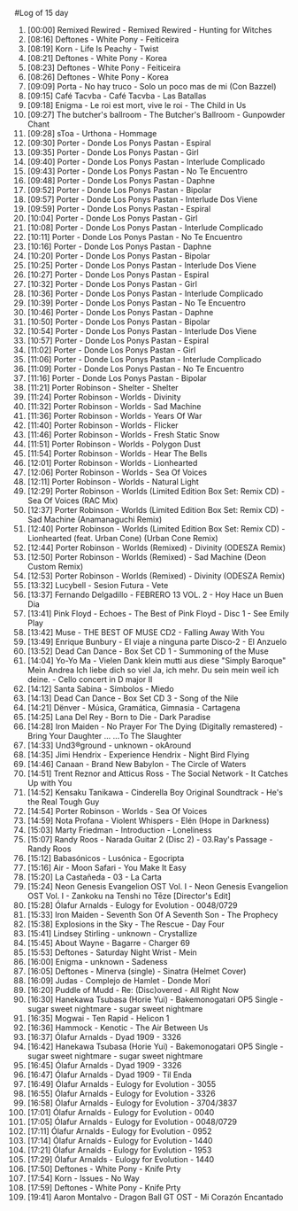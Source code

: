 #Log of 15 day

1. [00:00] Remixed Rewired - Remixed Rewired - Hunting for Witches
1. [08:16] Deftones - White Pony - Feiticeira
1. [08:19] Korn - Life Is Peachy - Twist
1. [08:21] Deftones - White Pony - Korea
1. [08:23] Deftones - White Pony - Feiticeira
1. [08:26] Deftones - White Pony - Korea
1. [09:09] Porta - No hay truco - Solo un poco mas de mi (Con Bazzel)
1. [09:15] Café Tacvba - Café Tacvba - Las Batallas
1. [09:18] Enigma - Le roi est mort, vive le roi - The Child in Us
1. [09:27] The butcher's ballroom - The Butcher's Ballroom - Gunpowder Chant
1. [09:28] sToa - Urthona - Hommage
1. [09:30] Porter - Donde Los Ponys Pastan - Espiral
1. [09:35] Porter - Donde Los Ponys Pastan - Girl
1. [09:40] Porter - Donde Los Ponys Pastan - Interlude Complicado
1. [09:43] Porter - Donde Los Ponys Pastan - No Te Encuentro
1. [09:48] Porter - Donde Los Ponys Pastan - Daphne
1. [09:52] Porter - Donde Los Ponys Pastan - Bipolar
1. [09:57] Porter - Donde Los Ponys Pastan - Interlude Dos Viene
1. [09:59] Porter - Donde Los Ponys Pastan - Espiral
1. [10:04] Porter - Donde Los Ponys Pastan - Girl
1. [10:08] Porter - Donde Los Ponys Pastan - Interlude Complicado
1. [10:11] Porter - Donde Los Ponys Pastan - No Te Encuentro
1. [10:16] Porter - Donde Los Ponys Pastan - Daphne
1. [10:20] Porter - Donde Los Ponys Pastan - Bipolar
1. [10:25] Porter - Donde Los Ponys Pastan - Interlude Dos Viene
1. [10:27] Porter - Donde Los Ponys Pastan - Espiral
1. [10:32] Porter - Donde Los Ponys Pastan - Girl
1. [10:36] Porter - Donde Los Ponys Pastan - Interlude Complicado
1. [10:39] Porter - Donde Los Ponys Pastan - No Te Encuentro
1. [10:46] Porter - Donde Los Ponys Pastan - Daphne
1. [10:50] Porter - Donde Los Ponys Pastan - Bipolar
1. [10:54] Porter - Donde Los Ponys Pastan - Interlude Dos Viene
1. [10:57] Porter - Donde Los Ponys Pastan - Espiral
1. [11:02] Porter - Donde Los Ponys Pastan - Girl
1. [11:06] Porter - Donde Los Ponys Pastan - Interlude Complicado
1. [11:09] Porter - Donde Los Ponys Pastan - No Te Encuentro
1. [11:16] Porter - Donde Los Ponys Pastan - Bipolar
1. [11:21] Porter Robinson - Shelter - Shelter
1. [11:24] Porter Robinson - Worlds - Divinity
1. [11:32] Porter Robinson - Worlds - Sad Machine
1. [11:36] Porter Robinson - Worlds - Years Of War
1. [11:40] Porter Robinson - Worlds - Flicker
1. [11:46] Porter Robinson - Worlds - Fresh Static Snow
1. [11:51] Porter Robinson - Worlds - Polygon Dust
1. [11:54] Porter Robinson - Worlds - Hear The Bells
1. [12:01] Porter Robinson - Worlds - Lionhearted
1. [12:06] Porter Robinson - Worlds - Sea Of Voices
1. [12:11] Porter Robinson - Worlds - Natural Light
1. [12:29] Porter Robinson - Worlds (Limited Edition Box Set: Remix CD) - Sea Of Voices (RAC Mix)
1. [12:37] Porter Robinson - Worlds (Limited Edition Box Set: Remix CD) - Sad Machine (Anamanaguchi Remix)
1. [12:40] Porter Robinson - Worlds (Limited Edition Box Set: Remix CD) - Lionhearted (feat. Urban Cone) (Urban Cone Remix)
1. [12:44] Porter Robinson - Worlds (Remixed) - Divinity (ODESZA Remix)
1. [12:50] Porter Robinson - Worlds (Remixed) - Sad Machine (Deon Custom Remix)
1. [12:53] Porter Robinson - Worlds (Remixed) - Divinity (ODESZA Remix)
1. [13:32] Lucybell - Sesion Futura - Vete
1. [13:37] Fernando Delgadillo - FEBRERO 13 VOL. 2 - Hoy Hace un Buen Dia
1. [13:41] Pink Floyd - Echoes - The Best of Pink Floyd - Disc 1 - See Emily Play
1. [13:42] Muse - THE BEST OF MUSE CD2 - Falling Away With You
1. [13:49] Enrique Bunbury - El viaje a ninguna parte Disco-2 - El Anzuelo
1. [13:52] Dead Can Dance - Box Set CD 1 - Summoning of the Muse
1. [14:04] Yo-Yo Ma - Vielen Dank klein mutti aus diese "Simply Baroque" Mein Andrea Ich liebe dich so viel Ja, ich mehr. Du sein mein weil ich deine. - Cello concert in D major II
1. [14:12] Santa Sabina - Símbolos - Miedo
1. [14:13] Dead Can Dance - Box Set CD 3 - Song of the Nile
1. [14:21] Dënver - Música, Gramática, Gimnasia - Cartagena
1. [14:25] Lana Del Rey - Born to Die - Dark Paradise
1. [14:28] Iron Maiden - No Prayer For The Dying (Digitally remastered) - Bring Your Daughter ... ...To The Slaughter
1. [14:33] Und3®ground - unknown - okAround
1. [14:35] Jimi Hendrix - Experience Hendrix - Night Bird Flying
1. [14:46] Canaan - Brand New Babylon - The Circle of Waters
1. [14:51] Trent Reznor and Atticus Ross - The Social Network - It Catches Up with You
1. [14:52] Kensaku Tanikawa - Cinderella Boy Original Soundtrack - He's the Real Tough Guy
1. [14:54] Porter Robinson - Worlds - Sea Of Voices
1. [14:59] Nota Profana - Violent Whispers - Elén (Hope in Darkness)
1. [15:03] Marty Friedman - Introduction - Loneliness
1. [15:07] Randy Roos - Narada Guitar 2 (Disc 2) - 03.Ray's Passage - Randy Roos
1. [15:12] Babasónicos - Lusónica - Egocripta
1. [15:16] Air - Moon Safari - You Make It Easy
1. [15:20] La Castañeda - 03 - La Carta
1. [15:24] Neon Genesis Evangelion OST Vol. I - Neon Genesis Evangelion OST Vol. I - Zankoku na Tenshi no Tēze [Director's Edit]
1. [15:28] Ólafur Arnalds - Eulogy for Evolution - 0048/0729
1. [15:33] Iron Maiden - Seventh Son Of A Seventh Son - The Prophecy
1. [15:38] Explosions in the Sky - The Rescue - Day Four
1. [15:41] Lindsey Stirling - unknown - Crystallize
1. [15:45] About Wayne - Bagarre - Charger 69
1. [15:53] Deftones - Saturday Night Wrist - Mein
1. [16:00] Enigma - unknown - Sadeness
1. [16:05] Deftones - Minerva (single) - Sinatra (Helmet Cover)
1. [16:09] Judas - Complejo de Hamlet - Donde Morí
1. [16:20] Puddle of Mudd - Re: (Disc)overed - All Right Now
1. [16:30] Hanekawa Tsubasa (Horie Yui) - Bakemonogatari OP5 Single - sugar sweet nightmare - sugar sweet nightmare
1. [16:35] Mogwai - Ten Rapid - Helicon 1
1. [16:36] Hammock - Kenotic - The Air Between Us
1. [16:37] Ólafur Arnalds - Dyad 1909 - 3326
1. [16:42] Hanekawa Tsubasa (Horie Yui) - Bakemonogatari OP5 Single - sugar sweet nightmare - sugar sweet nightmare
1. [16:45] Ólafur Arnalds - Dyad 1909 - 3326
1. [16:47] Ólafur Arnalds - Dyad 1909 - Til Enda
1. [16:49] Ólafur Arnalds - Eulogy for Evolution - 3055
1. [16:55] Ólafur Arnalds - Eulogy for Evolution - 3326
1. [16:58] Ólafur Arnalds - Eulogy for Evolution - 3704/3837
1. [17:01] Ólafur Arnalds - Eulogy for Evolution - 0040
1. [17:05] Ólafur Arnalds - Eulogy for Evolution - 0048/0729
1. [17:11] Ólafur Arnalds - Eulogy for Evolution - 0952
1. [17:14] Ólafur Arnalds - Eulogy for Evolution - 1440
1. [17:21] Ólafur Arnalds - Eulogy for Evolution - 1953
1. [17:29] Ólafur Arnalds - Eulogy for Evolution - 1440
1. [17:50] Deftones - White Pony - Knife Prty
1. [17:54] Korn - Issues - No Way
1. [17:59] Deftones - White Pony - Knife Prty
1. [19:41] Aaron Montalvo - Dragon Ball GT OST - Mi Corazón Encantado
